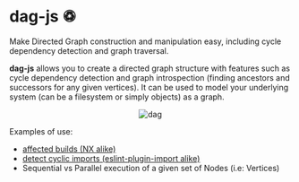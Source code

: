   
  # dag-js ♽
  
  Make Directed Graph construction and manipulation easy, including cycle 
  dependency detection and graph traversal.

  **dag-js** allows you to create a directed graph structure with features such as cycle dependency detection 
  and graph introspection (finding ancestors and successors for any given vertices).
  It can be used to model your underlying system (can be a filesystem or simply objects)
  as a graph.
  
  <p align="center">
    <img src="https://dev-to-uploads.s3.amazonaws.com/uploads/articles/31qbt7u1mhog516uqlwb.png" alt="dag" />
  </p>

  Examples of use:
  - [affected builds (NX alike)](https://github.com/antoine-coulon/dag-js/tree/master/examples/affected-builds)
  - [detect cyclic imports (eslint-plugin-import alike)](https://github.com/antoine-coulon/dag-js/tree/master/examples/circular-dependencies)
  - Sequential vs Parallel execution of a given set of Nodes (i.e: Vertices)
